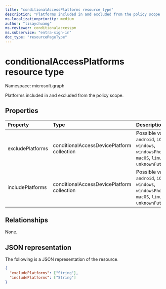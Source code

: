 ```yaml
---
title: "conditionalAccessPlatforms resource type"
description: "Platforms included in and excluded from the policy scope."
ms.localizationpriority: medium
author: "lisaychuang"
ms.reviewer: conditionalaccesspm
ms.subservice: "entra-sign-in"
doc_type: "resourcePageType"
---
```


# conditionalAccessPlatforms resource type

Namespace: microsoft.graph

Platforms included in and excluded from the policy scope.

## Properties

| Property     | Type        | Description |
|:-------------|:------------|:------------|
|excludePlatforms|conditionalAccessDevicePlatform collection| Possible values are: `android`, `iOS`, `windows`, `windowsPhone`, `macOS`, `linux`, `all`, `unknownFutureValue`.|
|includePlatforms|conditionalAccessDevicePlatform collection| Possible values are: `android`, `iOS`, `windows`, `windowsPhone`, `macOS`, `linux`, `all`, `unknownFutureValue`.|

## Relationships

None.

## JSON representation

The following is a JSON representation of the resource.

<!-- {
  "blockType": "resource",
  "optionalProperties": [

  ],
  "@odata.type": "microsoft.graph.conditionalAccessPlatforms",
  "baseType": null
}-->

```json
{
  "excludePlatforms": ["String"],
  "includePlatforms": ["String"]
}
```

<!-- uuid: 16cd6b66-4b1a-43a1-adaf-3a886856ed98
2019-02-04 14:57:30 UTC -->
<!-- {
  "type": "#page.annotation",
  "description": "conditionalAccessPlatforms resource",
  "keywords": "",
  "section": "documentation",
  "tocPath": ""
}-->

